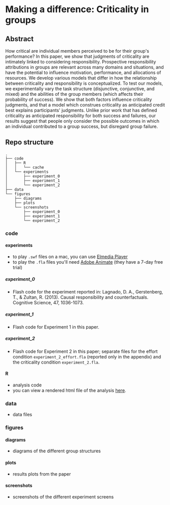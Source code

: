 # Making a difference: Criticality in groups

## Abstract

How critical are individual members perceived to be for their group's performance? In this paper, we show that judgments of criticality are intimately linked to considering responsibility. Prospective responsibility attributions in groups are relevant across many domains and situations, and have the potential to influence motivation, performance, and allocations of resources. We develop various models that differ in how the relationship between criticality and responsibility is conceptualized. To test our models, we experimentally vary the task structure (disjunctive, conjunctive, and mixed) and the abilities of the group members (which affects their probability of success). We show that both factors influence criticality judgments, and that a model which construes criticality as anticipated credit best explains participants' judgments. Unlike prior work that has defined criticality as anticipated responsibility for both success and failures, our results suggest that people only consider the possible outcomes in which an individual contributed to a group success, but disregard group failure.

## Repo structure

```
.
├── code
│   ├── R
│   │   └── cache
│   └── experiments
│       ├── experiment_0
│       ├── experiment_1
│       └── experiment_2
├── data
└── figures
    ├── diagrams
    ├── plots
    └── screenshots
        ├── experiment_0
        ├── experiment_1
        └── experiment_2
```

### code

#### experiments

- to play `.swf` files on a mac, you can use [Elmedia Player](https://mac.eltima.com/freeflashplayer.html)
- to play the `.fla` files you'll need [Adobe Animate](https://www.adobe.com/products/animate.html) (they have a 7-day free trial)

##### experiment_0

- Flash code for the experiment reported in: Lagnado, D. A., Gerstenberg, T., & Zultan, R. (2013). Causal responsibility and counterfactuals. Cognitive Science, 47, 1036-1073. 

##### experiment_1

- Flash code for Experiment 1 in this paper. 

##### experiment_2

- Flash code for Experiment 2 in this paper; separate files for the effort condition `experiment_2_effort.fla` (reported only in the appendix) and the criticality condition `experiment_2.fla`. 

#### R

- analysis code
- you can view a rendered html file of the analysis [here](https://cicl-stanford.github.io/making_a_difference/).

### data

- data files

### figures

#### diagrams

- diagrams of the different group structures 

#### plots

- results plots from the paper 

#### screenshots

- screenshots of the different experiment screens 
